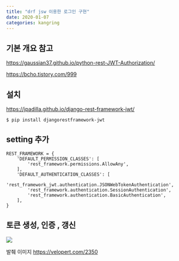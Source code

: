 ```yaml
---
title: "drf jsw 이용한 로그인 구현"
date: 2020-01-07
categories: kangring
---
```


## 기본 개요 참고

https://gaussian37.github.io/python-rest-JWT-Authorization/

https://bcho.tistory.com/999


## 설치

https://jpadilla.github.io/django-rest-framework-jwt/

```
$ pip install djangorestframework-jwt
```

## setting 추가
```
REST_FRAMEWORK = {
    'DEFAULT_PERMISSION_CLASSES': [
        'rest_framework.permissions.AllowAny',
    ],
    'DEFAULT_AUTHENTICATION_CLASSES': [
        'rest_framework_jwt.authentication.JSONWebTokenAuthentication',
        'rest_framework.authentication.SessionAuthentication',
        'rest_framework.authentication.BasicAuthentication',
    ],
}
```

## 토큰 생성, 인증 , 갱신

<img src="https://velopert.com/wp-content/uploads/2016/12/token-diagram.png">

발췌 이미지 https://velopert.com/2350 
